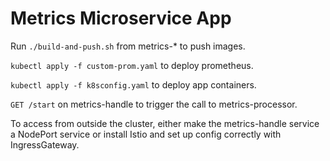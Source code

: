 # Metrics Microservice App

Run `./build-and-push.sh` from metrics-* to push images.

`kubectl apply -f custom-prom.yaml` to deploy prometheus.

`kubectl apply -f k8sconfig.yaml` to deploy app containers.

`GET /start` on metrics-handle to trigger the call to metrics-processor.

To access from outside the cluster, either make the metrics-handle service a NodePort service or install Istio and set up config correctly with IngressGateway.
